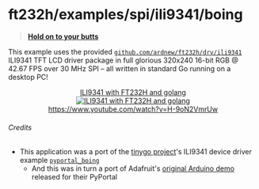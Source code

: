 # ft232h/examples/spi/ili9341/boing

> **[Hold on to your butts](https://www.youtube.com/watch?v=-W6as8oVcuM)**

This example uses the provided [`github.com/ardnew/ft232h/drv/ili9341`](https://github.com/ardnew/ft232h/drv/ili9341) ILI9341 TFT LCD driver package in full glorious 320x240 16-bit RGB @ 42.67 FPS over 30 MHz SPI – all written in standard Go running on a desktop PC!

<p align=center>
        <a href="https://www.youtube.com/watch?v=H-9oN2VmrUw">
                ILI9341 with FT232H and golang<br/>
                <img src="https://img.youtube.com/vi/H-9oN2VmrUw/0.jpg" alt="ILI9341 with FT232H and golang"><br/>
                https://www.youtube.com/watch?v=H-9oN2VmrUw<br/>
        </a>
</p>

###### Credits
- This application was a port of the [tinygo project](https://tinygo.org/)'s ILI9341 device driver example [`pyportal_boing`](https://github.com/tinygo-org/drivers/tree/master/examples/ili9341/pyportal_boing)
  - And this was in turn a port of Adafruit's [original Arduino demo](https://github.com/adafruit/Adafruit_ILI9341/tree/master/examples/pyportal_boing) released for their PyPortal